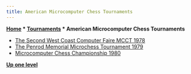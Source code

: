 ```yaml
---
title: American Microcomputer Chess Tournaments
---
```

**[Home](Home "Home") * [Tournaments](Tournaments_and_Matches "Tournaments and Matches") * American Microcomputer Chess Tournaments**

- [The Second West Coast Computer Faire MCCT 1978](MCCT_1978 "MCCT 1978")
- [The Penrod Memorial Microchess Tournament 1979](The_Penrod_Memorial_Microchess_Tournament "The Penrod Memorial Microchess Tournament")
- [Microcomputer Chess Championship 1980](MCC_1980 "MCC 1980")

**[Up one level](Tournaments_and_Matches "Tournaments and Matches")**

